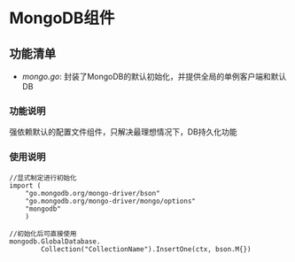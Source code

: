 <!--
 * @Description: 
 * @Author: Chen Long
 * @Date: 2020-12-17 09:20:20
 * @LastEditTime: 2020-12-17 09:20:30
 * @LastEditors: Chen Long
 * @Reference: 
-->
# MongoDB组件

## 功能清单

* *mongo.go*: 封装了MongoDB的默认初始化，并提供全局的单例客户端和默认DB

### 功能说明

强依赖默认的配置文件组件，只解决最理想情况下，DB持久化功能

### 使用说明

```Golang
//显式制定进行初始化
import (
    "go.mongodb.org/mongo-driver/bson"
    "go.mongodb.org/mongo-driver/mongo/options"
    "mongodb"
    )

//初始化后可直接使用
mongodb.GlobalDatabase.
        Collection("CollectionName").InsertOne(ctx, bson.M{})

```
